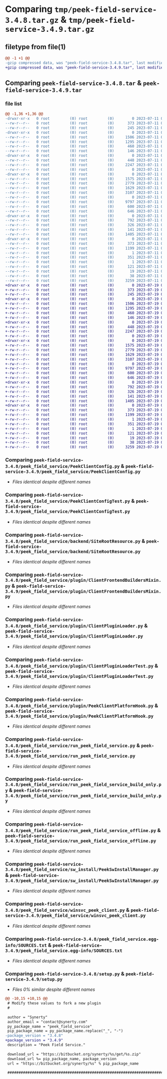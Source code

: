 # Comparing `tmp/peek-field-service-3.4.8.tar.gz` & `tmp/peek-field-service-3.4.9.tar.gz`

## filetype from file(1)

```diff
@@ -1 +1 @@
-gzip compressed data, was "peek-field-service-3.4.8.tar", last modified: Tue Jul 11 02:52:40 2023, max compression
+gzip compressed data, was "peek-field-service-3.4.9.tar", last modified: Wed Jul 19 06:51:22 2023, max compression
```

## Comparing `peek-field-service-3.4.8.tar` & `peek-field-service-3.4.9.tar`

### file list

```diff
@@ -1,36 +1,36 @@
-drwxr-xr-x   0 root         (0) root         (0)        0 2023-07-11 02:52:40.539033 peek-field-service-3.4.8/
--rw-r--r--   0 root         (0) root         (0)      373 2023-07-11 02:52:40.538033 peek-field-service-3.4.8/PKG-INFO
--rw-r--r--   0 root         (0) root         (0)      245 2023-07-11 02:51:11.000000 peek-field-service-3.4.8/README.rst
-drwxr-xr-x   0 root         (0) root         (0)        0 2023-07-11 02:52:40.537033 peek-field-service-3.4.8/peek_field_service/
--rw-r--r--   0 root         (0) root         (0)     1506 2023-07-11 02:51:11.000000 peek-field-service-3.4.8/peek_field_service/PeekClientConfig.py
--rw-r--r--   0 root         (0) root         (0)     1295 2023-07-11 02:51:11.000000 peek-field-service-3.4.8/peek_field_service/PeekClientConfigTest.py
--rw-r--r--   0 root         (0) root         (0)      460 2023-07-11 02:51:11.000000 peek-field-service-3.4.8/peek_field_service/PlatformDependencyTest.py
--rw-r--r--   0 root         (0) root         (0)      146 2023-07-11 02:52:40.000000 peek-field-service-3.4.8/peek_field_service/__init__.py
-drwxr-xr-x   0 root         (0) root         (0)        0 2023-07-11 02:52:40.538033 peek-field-service-3.4.8/peek_field_service/backend/
--rw-r--r--   0 root         (0) root         (0)      448 2023-07-11 02:51:11.000000 peek-field-service-3.4.8/peek_field_service/backend/ClientObservable.py
--rw-r--r--   0 root         (0) root         (0)     2247 2023-07-11 02:51:11.000000 peek-field-service-3.4.8/peek_field_service/backend/SiteRootResource.py
--rw-r--r--   0 root         (0) root         (0)        0 2023-07-11 02:51:11.000000 peek-field-service-3.4.8/peek_field_service/backend/__init__.py
-drwxr-xr-x   0 root         (0) root         (0)        0 2023-07-11 02:52:40.538033 peek-field-service-3.4.8/peek_field_service/plugin/
--rw-r--r--   0 root         (0) root         (0)     1575 2023-07-11 02:51:11.000000 peek-field-service-3.4.8/peek_field_service/plugin/ClientFrontendBuildersMixin.py
--rw-r--r--   0 root         (0) root         (0)     2779 2023-07-11 02:51:11.000000 peek-field-service-3.4.8/peek_field_service/plugin/ClientPluginLoader.py
--rw-r--r--   0 root         (0) root         (0)     1629 2023-07-11 02:51:11.000000 peek-field-service-3.4.8/peek_field_service/plugin/ClientPluginLoaderTest.py
--rw-r--r--   0 root         (0) root         (0)     3107 2023-07-11 02:51:11.000000 peek-field-service-3.4.8/peek_field_service/plugin/PeekClientPlatformHook.py
--rw-r--r--   0 root         (0) root         (0)        0 2023-07-11 02:51:11.000000 peek-field-service-3.4.8/peek_field_service/plugin/__init__.py
--rw-r--r--   0 root         (0) root         (0)     9797 2023-07-11 02:51:11.000000 peek-field-service-3.4.8/peek_field_service/run_peek_field_service.py
--rw-r--r--   0 root         (0) root         (0)      600 2023-07-11 02:51:11.000000 peek-field-service-3.4.8/peek_field_service/run_peek_field_service_build_only.py
--rw-r--r--   0 root         (0) root         (0)      646 2023-07-11 02:51:11.000000 peek-field-service-3.4.8/peek_field_service/run_peek_field_service_offline.py
-drwxr-xr-x   0 root         (0) root         (0)        0 2023-07-11 02:52:40.538033 peek-field-service-3.4.8/peek_field_service/sw_install/
--rw-r--r--   0 root         (0) root         (0)      792 2023-07-11 02:51:11.000000 peek-field-service-3.4.8/peek_field_service/sw_install/PeekSwInstallManager.py
--rw-r--r--   0 root         (0) root         (0)      326 2023-07-11 02:51:11.000000 peek-field-service-3.4.8/peek_field_service/sw_install/PluginSwInstallManager.py
--rw-r--r--   0 root         (0) root         (0)      141 2023-07-11 02:51:11.000000 peek-field-service-3.4.8/peek_field_service/sw_install/__init__.py
--rw-r--r--   0 root         (0) root         (0)     1405 2023-07-11 02:51:11.000000 peek-field-service-3.4.8/peek_field_service/winsvc_peek_client.py
-drwxr-xr-x   0 root         (0) root         (0)        0 2023-07-11 02:52:40.538033 peek-field-service-3.4.8/peek_field_service.egg-info/
--rw-r--r--   0 root         (0) root         (0)      373 2023-07-11 02:52:40.000000 peek-field-service-3.4.8/peek_field_service.egg-info/PKG-INFO
--rw-r--r--   0 root         (0) root         (0)     1199 2023-07-11 02:52:40.000000 peek-field-service-3.4.8/peek_field_service.egg-info/SOURCES.txt
--rw-r--r--   0 root         (0) root         (0)        1 2023-07-11 02:52:40.000000 peek-field-service-3.4.8/peek_field_service.egg-info/dependency_links.txt
--rw-r--r--   0 root         (0) root         (0)      351 2023-07-11 02:52:40.000000 peek-field-service-3.4.8/peek_field_service.egg-info/entry_points.txt
--rw-r--r--   0 root         (0) root         (0)        1 2023-07-11 02:52:40.000000 peek-field-service-3.4.8/peek_field_service.egg-info/not-zip-safe
--rw-r--r--   0 root         (0) root         (0)      121 2023-07-11 02:52:40.000000 peek-field-service-3.4.8/peek_field_service.egg-info/requires.txt
--rw-r--r--   0 root         (0) root         (0)       19 2023-07-11 02:52:40.000000 peek-field-service-3.4.8/peek_field_service.egg-info/top_level.txt
--rw-r--r--   0 root         (0) root         (0)       38 2023-07-11 02:52:40.539033 peek-field-service-3.4.8/setup.cfg
--rw-r--r--   0 root         (0) root         (0)     3259 2023-07-11 02:52:40.000000 peek-field-service-3.4.8/setup.py
+drwxr-xr-x   0 root         (0) root         (0)        0 2023-07-19 06:51:22.049952 peek-field-service-3.4.9/
+-rw-r--r--   0 root         (0) root         (0)      373 2023-07-19 06:51:22.048952 peek-field-service-3.4.9/PKG-INFO
+-rw-r--r--   0 root         (0) root         (0)      245 2023-07-19 06:49:47.000000 peek-field-service-3.4.9/README.rst
+drwxr-xr-x   0 root         (0) root         (0)        0 2023-07-19 06:51:22.047953 peek-field-service-3.4.9/peek_field_service/
+-rw-r--r--   0 root         (0) root         (0)     1506 2023-07-19 06:49:47.000000 peek-field-service-3.4.9/peek_field_service/PeekClientConfig.py
+-rw-r--r--   0 root         (0) root         (0)     1295 2023-07-19 06:49:47.000000 peek-field-service-3.4.9/peek_field_service/PeekClientConfigTest.py
+-rw-r--r--   0 root         (0) root         (0)      460 2023-07-19 06:49:47.000000 peek-field-service-3.4.9/peek_field_service/PlatformDependencyTest.py
+-rw-r--r--   0 root         (0) root         (0)      146 2023-07-19 06:51:21.000000 peek-field-service-3.4.9/peek_field_service/__init__.py
+drwxr-xr-x   0 root         (0) root         (0)        0 2023-07-19 06:51:22.048952 peek-field-service-3.4.9/peek_field_service/backend/
+-rw-r--r--   0 root         (0) root         (0)      448 2023-07-19 06:49:47.000000 peek-field-service-3.4.9/peek_field_service/backend/ClientObservable.py
+-rw-r--r--   0 root         (0) root         (0)     2247 2023-07-19 06:49:47.000000 peek-field-service-3.4.9/peek_field_service/backend/SiteRootResource.py
+-rw-r--r--   0 root         (0) root         (0)        0 2023-07-19 06:49:47.000000 peek-field-service-3.4.9/peek_field_service/backend/__init__.py
+drwxr-xr-x   0 root         (0) root         (0)        0 2023-07-19 06:51:22.048952 peek-field-service-3.4.9/peek_field_service/plugin/
+-rw-r--r--   0 root         (0) root         (0)     1575 2023-07-19 06:49:47.000000 peek-field-service-3.4.9/peek_field_service/plugin/ClientFrontendBuildersMixin.py
+-rw-r--r--   0 root         (0) root         (0)     2779 2023-07-19 06:49:47.000000 peek-field-service-3.4.9/peek_field_service/plugin/ClientPluginLoader.py
+-rw-r--r--   0 root         (0) root         (0)     1629 2023-07-19 06:49:47.000000 peek-field-service-3.4.9/peek_field_service/plugin/ClientPluginLoaderTest.py
+-rw-r--r--   0 root         (0) root         (0)     3107 2023-07-19 06:49:47.000000 peek-field-service-3.4.9/peek_field_service/plugin/PeekClientPlatformHook.py
+-rw-r--r--   0 root         (0) root         (0)        0 2023-07-19 06:49:47.000000 peek-field-service-3.4.9/peek_field_service/plugin/__init__.py
+-rw-r--r--   0 root         (0) root         (0)     9797 2023-07-19 06:49:47.000000 peek-field-service-3.4.9/peek_field_service/run_peek_field_service.py
+-rw-r--r--   0 root         (0) root         (0)      600 2023-07-19 06:49:47.000000 peek-field-service-3.4.9/peek_field_service/run_peek_field_service_build_only.py
+-rw-r--r--   0 root         (0) root         (0)      646 2023-07-19 06:49:47.000000 peek-field-service-3.4.9/peek_field_service/run_peek_field_service_offline.py
+drwxr-xr-x   0 root         (0) root         (0)        0 2023-07-19 06:51:22.048952 peek-field-service-3.4.9/peek_field_service/sw_install/
+-rw-r--r--   0 root         (0) root         (0)      792 2023-07-19 06:49:47.000000 peek-field-service-3.4.9/peek_field_service/sw_install/PeekSwInstallManager.py
+-rw-r--r--   0 root         (0) root         (0)      326 2023-07-19 06:49:47.000000 peek-field-service-3.4.9/peek_field_service/sw_install/PluginSwInstallManager.py
+-rw-r--r--   0 root         (0) root         (0)      141 2023-07-19 06:49:47.000000 peek-field-service-3.4.9/peek_field_service/sw_install/__init__.py
+-rw-r--r--   0 root         (0) root         (0)     1405 2023-07-19 06:49:47.000000 peek-field-service-3.4.9/peek_field_service/winsvc_peek_client.py
+drwxr-xr-x   0 root         (0) root         (0)        0 2023-07-19 06:51:22.048952 peek-field-service-3.4.9/peek_field_service.egg-info/
+-rw-r--r--   0 root         (0) root         (0)      373 2023-07-19 06:51:22.000000 peek-field-service-3.4.9/peek_field_service.egg-info/PKG-INFO
+-rw-r--r--   0 root         (0) root         (0)     1199 2023-07-19 06:51:22.000000 peek-field-service-3.4.9/peek_field_service.egg-info/SOURCES.txt
+-rw-r--r--   0 root         (0) root         (0)        1 2023-07-19 06:51:22.000000 peek-field-service-3.4.9/peek_field_service.egg-info/dependency_links.txt
+-rw-r--r--   0 root         (0) root         (0)      351 2023-07-19 06:51:22.000000 peek-field-service-3.4.9/peek_field_service.egg-info/entry_points.txt
+-rw-r--r--   0 root         (0) root         (0)        1 2023-07-19 06:51:22.000000 peek-field-service-3.4.9/peek_field_service.egg-info/not-zip-safe
+-rw-r--r--   0 root         (0) root         (0)      121 2023-07-19 06:51:22.000000 peek-field-service-3.4.9/peek_field_service.egg-info/requires.txt
+-rw-r--r--   0 root         (0) root         (0)       19 2023-07-19 06:51:22.000000 peek-field-service-3.4.9/peek_field_service.egg-info/top_level.txt
+-rw-r--r--   0 root         (0) root         (0)       38 2023-07-19 06:51:22.049952 peek-field-service-3.4.9/setup.cfg
+-rw-r--r--   0 root         (0) root         (0)     3259 2023-07-19 06:51:21.000000 peek-field-service-3.4.9/setup.py
```

### Comparing `peek-field-service-3.4.8/peek_field_service/PeekClientConfig.py` & `peek-field-service-3.4.9/peek_field_service/PeekClientConfig.py`

 * *Files identical despite different names*

### Comparing `peek-field-service-3.4.8/peek_field_service/PeekClientConfigTest.py` & `peek-field-service-3.4.9/peek_field_service/PeekClientConfigTest.py`

 * *Files identical despite different names*

### Comparing `peek-field-service-3.4.8/peek_field_service/backend/SiteRootResource.py` & `peek-field-service-3.4.9/peek_field_service/backend/SiteRootResource.py`

 * *Files identical despite different names*

### Comparing `peek-field-service-3.4.8/peek_field_service/plugin/ClientFrontendBuildersMixin.py` & `peek-field-service-3.4.9/peek_field_service/plugin/ClientFrontendBuildersMixin.py`

 * *Files identical despite different names*

### Comparing `peek-field-service-3.4.8/peek_field_service/plugin/ClientPluginLoader.py` & `peek-field-service-3.4.9/peek_field_service/plugin/ClientPluginLoader.py`

 * *Files identical despite different names*

### Comparing `peek-field-service-3.4.8/peek_field_service/plugin/ClientPluginLoaderTest.py` & `peek-field-service-3.4.9/peek_field_service/plugin/ClientPluginLoaderTest.py`

 * *Files identical despite different names*

### Comparing `peek-field-service-3.4.8/peek_field_service/plugin/PeekClientPlatformHook.py` & `peek-field-service-3.4.9/peek_field_service/plugin/PeekClientPlatformHook.py`

 * *Files identical despite different names*

### Comparing `peek-field-service-3.4.8/peek_field_service/run_peek_field_service.py` & `peek-field-service-3.4.9/peek_field_service/run_peek_field_service.py`

 * *Files identical despite different names*

### Comparing `peek-field-service-3.4.8/peek_field_service/run_peek_field_service_build_only.py` & `peek-field-service-3.4.9/peek_field_service/run_peek_field_service_build_only.py`

 * *Files identical despite different names*

### Comparing `peek-field-service-3.4.8/peek_field_service/run_peek_field_service_offline.py` & `peek-field-service-3.4.9/peek_field_service/run_peek_field_service_offline.py`

 * *Files identical despite different names*

### Comparing `peek-field-service-3.4.8/peek_field_service/sw_install/PeekSwInstallManager.py` & `peek-field-service-3.4.9/peek_field_service/sw_install/PeekSwInstallManager.py`

 * *Files identical despite different names*

### Comparing `peek-field-service-3.4.8/peek_field_service/winsvc_peek_client.py` & `peek-field-service-3.4.9/peek_field_service/winsvc_peek_client.py`

 * *Files identical despite different names*

### Comparing `peek-field-service-3.4.8/peek_field_service.egg-info/SOURCES.txt` & `peek-field-service-3.4.9/peek_field_service.egg-info/SOURCES.txt`

 * *Files identical despite different names*

### Comparing `peek-field-service-3.4.8/setup.py` & `peek-field-service-3.4.9/setup.py`

 * *Files 0% similar despite different names*

```diff
@@ -10,15 +10,15 @@
 # Modify these values to fork a new plugin
 #
 
 author = "Synerty"
 author_email = "contact@synerty.com"
 py_package_name = "peek_field_service"
 pip_package_name = py_package_name.replace("_", "-")
-package_version = "3.4.8"
+package_version = "3.4.9"
 description = "Peek Field Service."
 
 download_url = "https://bitbucket.org/synerty/%s/get/%s.zip"
 download_url %= pip_package_name, package_version
 url = "https://bitbucket.org/synerty/%s" % pip_package_name
 
 ###############################################################################
```

